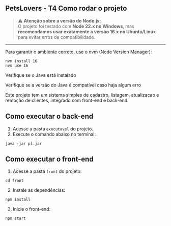## PetsLovers - T4 Como rodar o projeto
> ⚠️ **Atenção sobre a versão do Node.js:**  
> O projeto foi testado com **Node 22.x no Windows**, mas **recomendamos usar exatamente a versão 16.x no Ubuntu/Linux** para evitar erros de compatibilidade.
---


Para garantir o ambiente correto, use o nvm (Node Version Manager):
```
nvm install 16
nvm use 16
```


Verifique se o Java está instalado

Verifique se a versão do Java é compatível caso haja algum erro


Este projeto tem um sistema simples de cadastro, listagem, atualizacao e remoção de clientes, integrado com front-end e back-end.

## Como executar o back-end

1. Acesse a pasta `executavel` do projeto.
2. Execute o comando abaixo no terminal:

```
java -jar pl.jar
```

## Como executar o front-end

1. Acesse a pasta `front` do projeto:

```
cd front
```

2. Instale as dependências:

```
npm install
```

3. Inicie o front-end:

```
npm start
```

